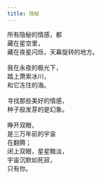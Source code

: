 ```yaml
---
title: 隐秘
---
```


<pre>
所有隐秘的情感，都
藏在星空里，
藏在夜星闪烁，天幕旋转的地方。

我在永夜的极光下，
踏上萧索冰川，
和它冻住的海。

寻找那些美好的情感，
种子般发芽的是幻象。

睁开双眼，
是三万年前的宇宙
在翻腾；
闭上双眼，星星黯淡，
宇宙沉默如死寂，
只有你。
</pre>
